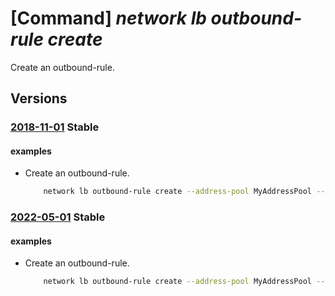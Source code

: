 # [Command] _network lb outbound-rule create_

Create an outbound-rule.

## Versions

### [2018-11-01](/Resources/mgmt-plane/L3N1YnNjcmlwdGlvbnMve30vcmVzb3VyY2Vncm91cHMve30vcHJvdmlkZXJzL21pY3Jvc29mdC5uZXR3b3JrL2xvYWRiYWxhbmNlcnMve30=/2018-11-01.xml) **Stable**

<!-- mgmt-plane /subscriptions/{}/resourcegroups/{}/providers/microsoft.network/loadbalancers/{} 2018-11-01 properties.outboundRules[] -->

#### examples

- Create an outbound-rule.
    ```bash
        network lb outbound-rule create --address-pool MyAddressPool --frontend-ip-configs myfrontendoutbound --idle-timeout 5 --lb-name MyLb --name MyOutboundRule --outbound-ports 10000 --protocol Udp --resource-group MyResourceGroup
    ```

### [2022-05-01](/Resources/mgmt-plane/L3N1YnNjcmlwdGlvbnMve30vcmVzb3VyY2Vncm91cHMve30vcHJvdmlkZXJzL21pY3Jvc29mdC5uZXR3b3JrL2xvYWRiYWxhbmNlcnMve30=/2022-05-01.xml) **Stable**

<!-- mgmt-plane /subscriptions/{}/resourcegroups/{}/providers/microsoft.network/loadbalancers/{} 2022-05-01 properties.outboundRules[] -->

#### examples

- Create an outbound-rule.
    ```bash
        network lb outbound-rule create --address-pool MyAddressPool --frontend-ip-configs myfrontendoutbound --idle-timeout 5 --lb-name MyLb --name MyOutboundRule --outbound-ports 10000 --protocol Udp --resource-group MyResourceGroup
    ```
